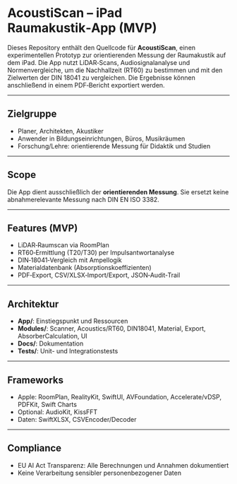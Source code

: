 # AcoustiScan – iPad Raumakustik‑App (MVP)

Dieses Repository enthält den Quellcode für **AcoustiScan**, einen
experimentellen Prototyp zur orientierenden Messung der Raumakustik
auf dem iPad.  Die App nutzt LiDAR‑Scans, Audiosignalanalyse und
Normenvergleiche, um die Nachhallzeit (RT60) zu bestimmen und mit
den Zielwerten der DIN 18041 zu vergleichen.  Die Ergebnisse können
anschließend in einem PDF‑Bericht exportiert werden.

---

## Zielgruppe
* Planer, Architekten, Akustiker
* Anwender in Bildungseinrichtungen, Büros, Musikräumen
* Forschung/Lehre: orientierende Messung für Didaktik und Studien

---

## Scope
Die App dient ausschließlich der **orientierenden Messung**. Sie ersetzt keine abnahmerelevante Messung nach DIN EN ISO 3382.

---

## Features (MVP)
- LiDAR‑Raumscan via RoomPlan
- RT60‑Ermittlung (T20/T30) per Impulsantwortanalyse
- DIN‑18041‑Vergleich mit Ampellogik
- Materialdatenbank (Absorptionskoeffizienten)
- PDF‑Export, CSV/XLSX‑Import/Export, JSON‑Audit‑Trail

---

## Architektur
- **App/**: Einstiegspunkt und Ressourcen
- **Modules/**: Scanner, Acoustics/RT60, DIN18041, Material, Export, AbsorberCalculation, UI
- **Docs/**: Dokumentation
- **Tests/**: Unit- und Integrationstests

---

## Frameworks
- Apple: RoomPlan, RealityKit, SwiftUI, AVFoundation, Accelerate/vDSP, PDFKit, Swift Charts
- Optional: AudioKit, KissFFT
- Daten: SwiftXLSX, CSVEncoder/Decoder

---

## Compliance
- EU AI Act Transparenz: Alle Berechnungen und Annahmen dokumentiert
- Keine Verarbeitung sensibler personenbezogener Daten

